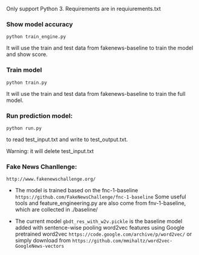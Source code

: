 Only support Python 3. Requirements are in requiurements.txt

### Show model accuracy
```
python train_engine.py
```
It will use the train and test data from fakenews-baseline to train the model and show score.

### Train model
```
python train.py
```
It will use the train and test data from fakenews-baseline to train the full model.

### Run prediction model: 
```
python run.py
```
to read test_input.txt and write to test_output.txt.

Warning: it will delete test_input.txt

### Fake News Chanllenge: 
```
http://www.fakenewschallenge.org/
```

- The model is trained based on the fnc-1-baseline
`https://github.com/FakeNewsChallenge/fnc-1-baseline`
Some useful tools and feature_engineering.py are also come from fnv-1-baseline, which are collected in ./baseline/

- The current model 
`gbdt_res_with_w2v.pickle`
is the baseline model added with sentence-wise pooling word2vec features using Google pretrained word2vec
`https://code.google.com/archive/p/word2vec/`
or simply download from
`https://github.com/mmihaltz/word2vec-GoogleNews-vectors`
